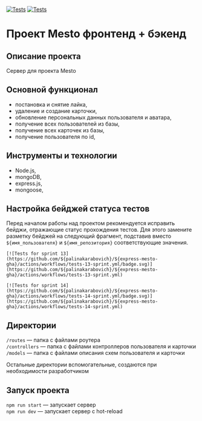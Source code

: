 [![Tests](https://github.com/yandex-praktikum/express-mesto-gha/actions/workflows/tests-13-sprint.yml/badge.svg)](https://github.com/yandex-praktikum/express-mesto-gha/actions/workflows/tests-13-sprint.yml) [![Tests](https://github.com/yandex-praktikum/express-mesto-gha/actions/workflows/tests-14-sprint.yml/badge.svg)](https://github.com/yandex-praktikum/express-mesto-gha/actions/workflows/tests-14-sprint.yml)
# Проект Mesto фронтенд + бэкенд

## Описание проекта
Сервер для проекта Mesto

## Основной функционал
* постановка и снятие лайка,
* удаление и создание карточки,
* обновление персональных данных пользователя и аватара,
* получение всех пользователей из базы,
* получение всех карточек из базы,
* получение пользователя по id,

## Инструменты и технологии
* Node.js,
* mongoDB,
* express.js,
* mongoose,

## Настройка бейджей статуса тестов
Перед началом работы над проектом рекомендуется исправить бейджи, отражающие статус прохождения тестов.
Для этого замените разметку бейджей на следующий фрагмент, подставив вместо `${имя_пользователя}` и `${имя_репозитория}` соответствующие значения.

```
[![Tests for sprint 13](https://github.com/${palinakarabovich}/${express-mesto-gha}/actions/workflows/tests-13-sprint.yml/badge.svg)](https://github.com/${palinakarabovich}/${express-mesto-gha}/actions/workflows/tests-13-sprint.yml) 

[![Tests for sprint 14](https://github.com/${palinakarabovich}/${express-mesto-gha}/actions/workflows/tests-14-sprint.yml/badge.svg)](https://github.com/${palinakarabovich}/${express-mesto-gha}/actions/workflows/tests-14-sprint.yml)
```


## Директории

`/routes` — папка с файлами роутера  
`/controllers` — папка с файлами контроллеров пользователя и карточки   
`/models` — папка с файлами описания схем пользователя и карточки  
  
Остальные директории вспомогательные, создаются при необходимости разработчиком

## Запуск проекта

`npm run start` — запускает сервер   
`npm run dev` — запускает сервер с hot-reload
